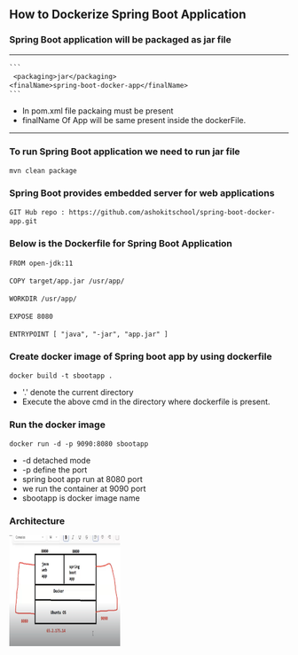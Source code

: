 
## How to Dockerize Spring Boot Application


### Spring Boot application will be packaged as jar file
* **
    ``` 
     <packaging>jar</packaging>
    <finalName>spring-boot-docker-app</finalName>
    ```
* In pom.xml file packaing must be present 
* finalName Of App will be same present inside the dockerFile.
* * **

### To run Spring Boot application we need to run jar file
```
mvn clean package
```

### Spring Boot provides embedded server for web applications

    GIT Hub repo : https://github.com/ashokitschool/spring-boot-docker-app.git

### Below is the Dockerfile for Spring Boot Application
```
FROM open-jdk:11

COPY target/app.jar /usr/app/

WORKDIR /usr/app/

EXPOSE 8080

ENTRYPOINT [ "java", "-jar", "app.jar" ]
```
### Create docker image of Spring boot app by using dockerfile

```
docker build -t sbootapp .
```
*  '.' denote the current directory 
*  Execute the above cmd in the directory where dockerfile is present.

### Run the docker image 
```agsl
docker run -d -p 9090:8080 sbootapp 
```
* -d detached mode
* -p define the port 
* spring boot app run at 8080 port
* we run the container at 9090 port
* sbootapp is docker image name

### Architecture
<img src='sboot/images/img.png' height='200' width='200'>

